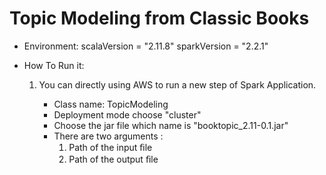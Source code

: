 # Topic Modeling from Classic Books

* Environment:
  scalaVersion = "2.11.8"
  sparkVersion = "2.2.1"

* How To Run it:

  1. You can directly using AWS to run a new step of Spark Application. 

     - Class name: TopicModeling
     - Deployment mode choose "cluster"
     - Choose the jar file which name is "booktopic_2.11-0.1.jar"

     * There are two arguments : 
       1. Path of the input ﬁle
       2. Path of the output ﬁle
